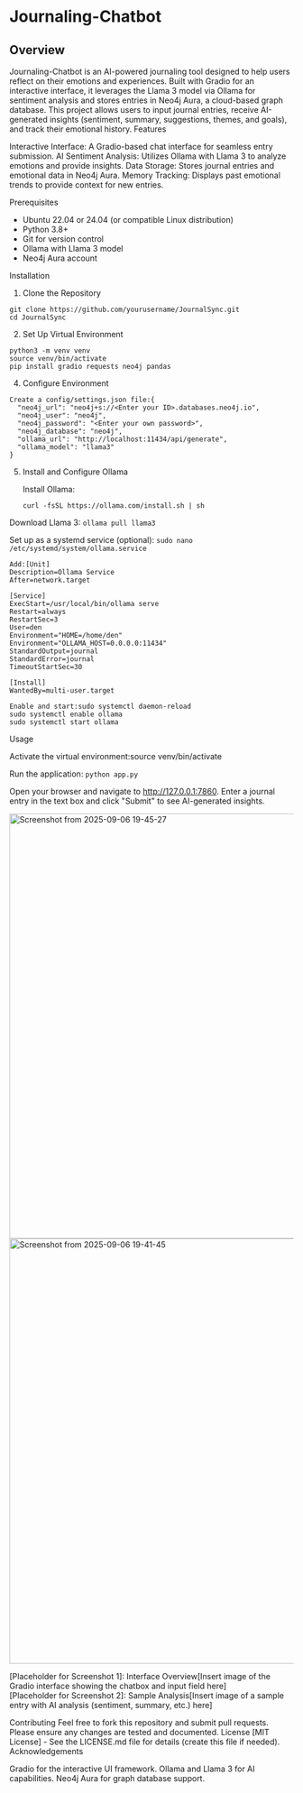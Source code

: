 # Journaling-Chatbot

## Overview
Journaling-Chatbot is an AI-powered journaling tool designed to help users reflect on their emotions and experiences. Built with Gradio for an interactive interface, it leverages the Llama 3 model via Ollama for sentiment analysis and stores entries in Neo4j Aura, a cloud-based graph database. This project allows users to input journal entries, receive AI-generated insights (sentiment, summary, suggestions, themes, and goals), and track their emotional history.
Features

Interactive Interface: A Gradio-based chat interface for seamless entry submission.
AI Sentiment Analysis: Utilizes Ollama with Llama 3 to analyze emotions and provide insights.
Data Storage: Stores journal entries and emotional data in Neo4j Aura.
Memory Tracking: Displays past emotional trends to provide context for new entries.

Prerequisites

- Ubuntu 22.04 or 24.04 (or compatible Linux distribution)
- Python 3.8+
- Git for version control
- Ollama with Llama 3 model
- Neo4j Aura account

Installation
1. Clone the Repository
```
git clone https://github.com/yourusername/JournalSync.git
cd JournalSync
 ```

2. Set Up Virtual Environment
 ```
 python3 -m venv venv
 source venv/bin/activate
 pip install gradio requests neo4j pandas
```

4. Configure Environment

```
Create a config/settings.json file:{
  "neo4j_url": "neo4j+s://<Enter your ID>.databases.neo4j.io",
  "neo4j_user": "neo4j",
  "neo4j_password": "<Enter your own password>",
  "neo4j_database": "neo4j",
  "ollama_url": "http://localhost:11434/api/generate",
  "ollama_model": "llama3"
}

```

5. Install and Configure Ollama

    Install Ollama:
   ```
   curl -fsSL https://ollama.com/install.sh | sh
   ```


Download Llama 3:
    `ollama pull llama3`


Set up as a systemd service (optional): `sudo nano /etc/systemd/system/ollama.service`

```
Add:[Unit]
Description=Ollama Service
After=network.target

[Service]
ExecStart=/usr/local/bin/ollama serve
Restart=always
RestartSec=3
User=den
Environment="HOME=/home/den"
Environment="OLLAMA_HOST=0.0.0.0:11434"
StandardOutput=journal
StandardError=journal
TimeoutStartSec=30

[Install]
WantedBy=multi-user.target

Enable and start:sudo systemctl daemon-reload
sudo systemctl enable ollama
sudo systemctl start ollama
```

Usage

Activate the virtual environment:source venv/bin/activate


Run the application: `python app.py`


Open your browser and navigate to http://127.0.0.1:7860.
Enter a journal entry in the text box and click "Submit" to see AI-generated insights.

<img width="1593" height="754" alt="Screenshot from 2025-09-06 19-45-27" src="https://github.com/user-attachments/assets/eb792058-877b-4b01-b92a-47c15bbba986" />

<img width="1593" height="754" alt="Screenshot from 2025-09-06 19-41-45" src="https://github.com/user-attachments/assets/ccad46ef-bb2e-48e4-8cc7-18edf76313a7" />


[Placeholder for Screenshot 1]: Interface Overview[Insert image of the Gradio interface showing the chatbox and input field here]  
[Placeholder for Screenshot 2]: Sample Analysis[Insert image of a sample entry with AI analysis (sentiment, summary, etc.) here]

Contributing
Feel free to fork this repository and submit pull requests. Please ensure any changes are tested and documented.
License
[MIT License] - See the LICENSE.md file for details (create this file if needed).
Acknowledgements

Gradio for the interactive UI framework.
Ollama and Llama 3 for AI capabilities.
Neo4j Aura for graph database support.
